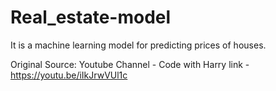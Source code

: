# Real_estate-model
It is a machine learning model for predicting prices of houses.

Original Source:
    Youtube Channel - Code with Harry
    link - https://youtu.be/iIkJrwVUl1c
